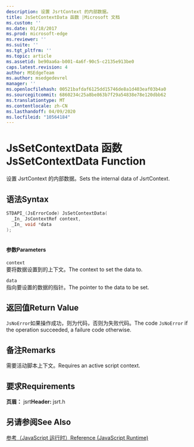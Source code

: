 ```yaml
---
description: 设置 JsrtContext 的内部数据。
title: JsSetContextData 函数 |Microsoft 文档
ms.custom: ''
ms.date: 01/18/2017
ms.prod: microsoft-edge
ms.reviewer: ''
ms.suite: ''
ms.tgt_pltfrm: ''
ms.topic: article
ms.assetid: be90aa6a-b001-4a6f-90c5-c2135e913be0
caps.latest.revision: 4
author: MSEdgeTeam
ms.author: msedgedevrel
manager: ''
ms.openlocfilehash: 00521bafdaf6125dd15746de8a1d403eaf03b4a0
ms.sourcegitcommit: 6860234c25a8be863b7f29a54838e78e120dbb62
ms.translationtype: MT
ms.contentlocale: zh-CN
ms.lasthandoff: 04/09/2020
ms.locfileid: "10564184"
---
```

# <span data-ttu-id="993f3-103">JsSetContextData 函数</span><span class="sxs-lookup"><span data-stu-id="993f3-103">JsSetContextData Function</span></span>
<span data-ttu-id="993f3-104">设置 JsrtContext 的内部数据。</span><span class="sxs-lookup"><span data-stu-id="993f3-104">Sets the internal data of JsrtContext.</span></span>  
  
## <span data-ttu-id="993f3-105">语法</span><span class="sxs-lookup"><span data-stu-id="993f3-105">Syntax</span></span>  
  
```cpp  
STDAPI_(JsErrorCode) JsSetContextData(  
  _In_ JsContextRef context,  
  _In_ void *data  
);  
  
```  
  
#### <span data-ttu-id="993f3-106">参数</span><span class="sxs-lookup"><span data-stu-id="993f3-106">Parameters</span></span>  
 `context`  
 <span data-ttu-id="993f3-107">要将数据设置到的上下文。</span><span class="sxs-lookup"><span data-stu-id="993f3-107">The context to set the data to.</span></span>  
  
 `data`  
 <span data-ttu-id="993f3-108">指向要设置的数据的指针。</span><span class="sxs-lookup"><span data-stu-id="993f3-108">The pointer to the data to be set.</span></span>  
  
## <span data-ttu-id="993f3-109">返回值</span><span class="sxs-lookup"><span data-stu-id="993f3-109">Return Value</span></span>  
 <span data-ttu-id="993f3-110">`JsNoError`如果操作成功，则为代码，否则为失败代码。</span><span class="sxs-lookup"><span data-stu-id="993f3-110">The code `JsNoError` if the operation succeeded, a failure code otherwise.</span></span>  
  
## <span data-ttu-id="993f3-111">备注</span><span class="sxs-lookup"><span data-stu-id="993f3-111">Remarks</span></span>  
 <span data-ttu-id="993f3-112">需要活动脚本上下文。</span><span class="sxs-lookup"><span data-stu-id="993f3-112">Requires an active script context.</span></span>  
  
## <span data-ttu-id="993f3-113">要求</span><span class="sxs-lookup"><span data-stu-id="993f3-113">Requirements</span></span>  
 <span data-ttu-id="993f3-114">**页眉：** jsrt</span><span class="sxs-lookup"><span data-stu-id="993f3-114">**Header:** jsrt.h</span></span>  
  
## <span data-ttu-id="993f3-115">另请参阅</span><span class="sxs-lookup"><span data-stu-id="993f3-115">See Also</span></span>  
 [<span data-ttu-id="993f3-116">参考（JavaScript 运行时）</span><span class="sxs-lookup"><span data-stu-id="993f3-116">Reference (JavaScript Runtime)</span></span>](../chakra-hosting/reference-javascript-runtime.md)